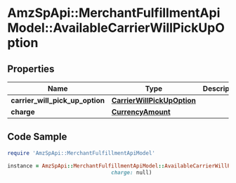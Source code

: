 # AmzSpApi::MerchantFulfillmentApiModel::AvailableCarrierWillPickUpOption

## Properties

Name | Type | Description | Notes
------------ | ------------- | ------------- | -------------
**carrier_will_pick_up_option** | [**CarrierWillPickUpOption**](CarrierWillPickUpOption.md) |  | 
**charge** | [**CurrencyAmount**](CurrencyAmount.md) |  | 

## Code Sample

```ruby
require 'AmzSpApi::MerchantFulfillmentApiModel'

instance = AmzSpApi::MerchantFulfillmentApiModel::AvailableCarrierWillPickUpOption.new(carrier_will_pick_up_option: null,
                                 charge: null)
```


